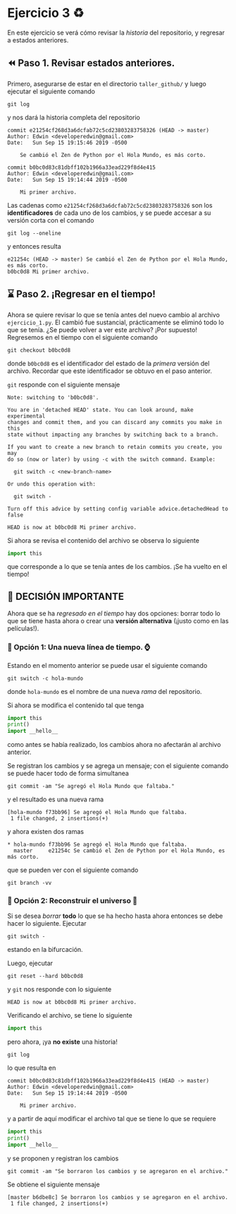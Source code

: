 # Ejercicio 3 :recycle:

En este ejercicio se verá cómo revisar la _historia_ del repositorio,
y regresar a estados anteriores.

## :rewind: Paso 1. Revisar estados anteriores.

Primero, asegurarse de estar en el directorio `taller_github/` y luego
ejecutar el siguiente comando

    git log

y nos dará la historia completa del repositorio

```
commit e21254cf268d3a6dcfab72c5cd23803283758326 (HEAD -> master)
Author: Edwin <developeredwin@gmail.com>
Date:   Sun Sep 15 19:15:46 2019 -0500

    Se cambió el Zen de Python por el Hola Mundo, es más corto.

commit b0bc0d83c81dbff102b1966a33ead229f8d4e415
Author: Edwin <developeredwin@gmail.com>
Date:   Sun Sep 15 19:14:44 2019 -0500

    Mi primer archivo.
```

Las cadenas como `e21254cf268d3a6dcfab72c5cd23803283758326` son los **identificadores**
de cada uno de los cambios, y se puede accesar a su versión corta con el comando

    git log --oneline

y entonces resulta

```
e21254c (HEAD -> master) Se cambió el Zen de Python por el Hola Mundo, es más corto.
b0bc0d8 Mi primer archivo.
```

## :hourglass: Paso 2. ¡Regresar en el tiempo!

Ahora se quiere revisar lo que se tenía antes del nuevo cambio al archivo `ejercicio_1.py`. El cambió fue sustancial,
prácticamente se eliminó todo lo que se tenía. ¿Se puede volver a ver este archivo? ¡Por supuesto! Regresemos en el tiempo
con el siguiente comando

    git checkout b0bc0d8

donde `b0bc0d8` es el identificador del estado de la _primera_ versión del archivo. Recordar que este identificador se obtuvo
en el paso anterior.

`git` responde con el siguiente mensaje

```
Note: switching to 'b0bc0d8'.            
                                                                     
You are in 'detached HEAD' state. You can look around, make experimental
changes and commit them, and you can discard any commits you make in this
state without impacting any branches by switching back to a branch.
 
If you want to create a new branch to retain commits you create, you may
do so (now or later) by using -c with the switch command. Example:
                                         
  git switch -c <new-branch-name>
      
Or undo this operation with:             
                                                                     
  git switch -                                                              
                                              
Turn off this advice by setting config variable advice.detachedHead to false
                                     
HEAD is now at b0bc0d8 Mi primer archivo.
```

Si ahora se revisa el contenido del archivo se observa lo siguiente

```python
import this
```

que corresponde a lo que se tenía antes de los cambios. ¡Se ha vuelto en el tiempo!


## :rotating_light: DECISIÓN IMPORTANTE

Ahora que se ha _regresado en el tiempo_ hay dos opciones: borrar todo lo que se tiene hasta ahora o crear una
**versión alternativa** (¡justo como en las películas!).

### :twisted_rightwards_arrows: Opción 1: Una nueva línea de tiempo. :watch:

Estando en el momento anterior se puede usar el siguiente comando

    git switch -c hola-mundo

donde `hola-mundo` es el nombre de una nueva _rama_ del repositorio.

Si ahora se modifica el contenido tal que tenga

```python
import this
print()
import __hello__
```

como antes se había realizado, los cambios ahora no afectarán al archivo anterior.

Se registran los cambios y se agrega un mensaje; con el siguiente comando se puede hacer todo de forma simultanea

    git commit -am "Se agregó el Hola Mundo que faltaba."

y el resultado es una nueva rama

```
[hola-mundo f73bb96] Se agregó el Hola Mundo que faltaba.
 1 file changed, 2 insertions(+)
```

y ahora existen dos ramas

```
* hola-mundo f73bb96 Se agregó el Hola Mundo que faltaba.
  master     e21254c Se cambió el Zen de Python por el Hola Mundo, es más corto.
```

que se pueden ver con el siguiente comando

    git branch -vv

### :twisted_rightwards_arrows: Opción 2: Reconstruir el universo :milky_way:

Si se desea _borrar_ **todo** lo que se ha hecho hasta ahora entonces se debe hacer lo siguiente. Ejecutar

    git switch -

estando en la bifurcación.

Luego, ejecutar

    git reset --hard b0bc0d8

y `git` nos responde con lo siguiente

    HEAD is now at b0bc0d8 Mi primer archivo.

Verificando el archivo, se tiene lo siguiente

```python
import this
```

pero ahora, ¡ya **no existe** una historia!

    git log

lo que resulta en

```
commit b0bc0d83c81dbff102b1966a33ead229f8d4e415 (HEAD -> master)
Author: Edwin <developeredwin@gmail.com>
Date:   Sun Sep 15 19:14:44 2019 -0500

    Mi primer archivo.
```

y a partir de aquí modificar el archivo tal que se tiene lo que se requiere

```python
import this
print()
import __hello__
```

y se proponen y registran los cambios

    git commit -am "Se borraron los cambios y se agregaron en el archivo."

Se obtiene el siguiente mensaje

```
[master b6dbe8c] Se borraron los cambios y se agregaron en el archivo.
 1 file changed, 2 insertions(+)
```